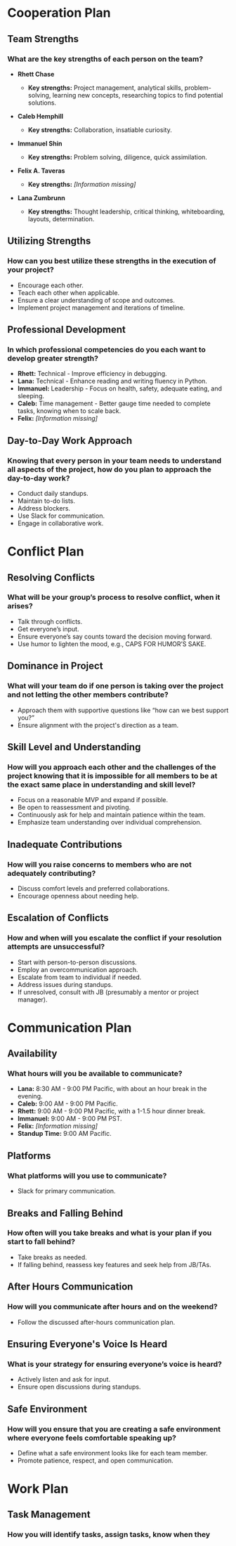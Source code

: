 
# Cooperation Plan

## Team Strengths

### What are the key strengths of each person on the team?

- **Rhett Chase**
  - **Key strengths:** Project management, analytical skills, problem-solving, learning new concepts, researching topics to find potential solutions.
  
- **Caleb Hemphill**
  - **Key strengths:** Collaboration, insatiable curiosity.
  
- **Immanuel Shin**
  - **Key strengths:** Problem solving, diligence, quick assimilation.
  
- **Felix A. Taveras**
  - **Key strengths:** _[Information missing]_
  
- **Lana Zumbrunn**
  - **Key strengths:** Thought leadership, critical thinking, whiteboarding, layouts, determination.

## Utilizing Strengths

### How can you best utilize these strengths in the execution of your project?

- Encourage each other.
- Teach each other when applicable.
- Ensure a clear understanding of scope and outcomes.
- Implement project management and iterations of timeline.

## Professional Development

### In which professional competencies do you each want to develop greater strength?

- **Rhett:** Technical - Improve efficiency in debugging.
- **Lana:** Technical - Enhance reading and writing fluency in Python.
- **Immanuel:** Leadership - Focus on health, safety, adequate eating, and sleeping.
- **Caleb:** Time management - Better gauge time needed to complete tasks, knowing when to scale back.
- **Felix:** _[Information missing]_

## Day-to-Day Work Approach

### Knowing that every person in your team needs to understand all aspects of the project, how do you plan to approach the day-to-day work?

- Conduct daily standups.
- Maintain to-do lists.
- Address blockers.
- Use Slack for communication.
- Engage in collaborative work.

# Conflict Plan

## Resolving Conflicts

### What will be your group’s process to resolve conflict, when it arises?

- Talk through conflicts.
- Get everyone’s input.
- Ensure everyone’s say counts toward the decision moving forward.
- Use humor to lighten the mood, e.g., CAPS FOR HUMOR’S SAKE.

## Dominance in Project

### What will your team do if one person is taking over the project and not letting the other members contribute?

- Approach them with supportive questions like “how can we best support you?”
- Ensure alignment with the project's direction as a team.

## Skill Level and Understanding

### How will you approach each other and the challenges of the project knowing that it is impossible for all members to be at the exact same place in understanding and skill level?

- Focus on a reasonable MVP and expand if possible.
- Be open to reassessment and pivoting.
- Continuously ask for help and maintain patience within the team.
- Emphasize team understanding over individual comprehension.

## Inadequate Contributions

### How will you raise concerns to members who are not adequately contributing?

- Discuss comfort levels and preferred collaborations.
- Encourage openness about needing help.

## Escalation of Conflicts

### How and when will you escalate the conflict if your resolution attempts are unsuccessful?

- Start with person-to-person discussions.
- Employ an overcommunication approach.
- Escalate from team to individual if needed.
- Address issues during standups.
- If unresolved, consult with JB (presumably a mentor or project manager).

# Communication Plan

## Availability

### What hours will you be available to communicate?

- **Lana:** 8:30 AM - 9:00 PM Pacific, with about an hour break in the evening.
- **Caleb:** 9:00 AM - 9:00 PM Pacific.
- **Rhett:** 9:00 AM - 9:00 PM Pacific, with a 1-1.5 hour dinner break.
- **Immanuel:** 9:00 AM - 9:00 PM PST.
- **Felix:** _[Information missing]_
- **Standup Time:** 9:00 AM Pacific.

## Platforms

### What platforms will you use to communicate?

- Slack for primary communication.

## Breaks and Falling Behind

### How often will you take breaks and what is your plan if you start to fall behind?

- Take breaks as needed.
- If falling behind, reassess key features and seek help from JB/TAs.

## After Hours Communication

### How will you communicate after hours and on the weekend?

- Follow the discussed after-hours communication plan.

## Ensuring Everyone's Voice Is Heard

### What is your strategy for ensuring everyone’s voice is heard?

- Actively listen and ask for input.
- Ensure open discussions during standups.

## Safe Environment

### How will you ensure that you are creating a safe environment where everyone feels comfortable speaking up?

- Define what a safe environment looks like for each team member.
- Promote patience, respect, and open communication.

# Work Plan

## Task Management

### How you will identify tasks, assign tasks, know when they